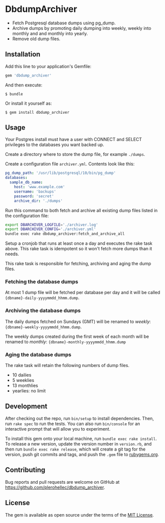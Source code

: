 # DbdumpArchiver

* Fetch Postgresql database dumps using pg_dump.
* Archive dumps by promoting daily dumping into weekly, weekly into monthly and and monthly into yearly.
* Remove old dump files.

## Installation

Add this line to your application's Gemfile:

```ruby
gem 'dbdump_archiver'
```

And then execute:

    $ bundle

Or install it yourself as:

    $ gem install dbdump_archiver

## Usage
Your Postgres install must have a user with CONNECT and SELECT privileges to the databases
you want backed up.

Create a directory where to store the dump file, for example `./dumps`.

Create a configuration file `archiver.yml`.
Contents look like this:

```yaml
pg_dump_path: '/usr/lib/postgresql/10/bin/pg_dump'
databases:
  sample_db_name:
    host: 'www.example.com'
    username: 'backups'
    password: 'secret'
    archive_dir: './dumps'
```

Run this command to both fetch and archive all existing dump files listed in the configuration file:

```sh
export DBARCHIVER_LOGFILE='./archiver.log'
export DBARCHIVER_CONFIG='./archiver.yml'
bundle exec rake dbdump_archiver:fetch_and_archive_all
```

Setup a cronjob that runs at least once a day and executes the rake task above. This rake task is idempotent
so it won't fetch more dumps than it needs.

This rake task is responsible for fetching, archiving and aging the dump files.

### Fetching the database dumps
At most 1 dump file will be fetched per database per day and it will be called `{dbname}-daily-yyyymmdd_hhmm.dump`.

### Archiving the database dumps
The daily dumps fetched on Sundays (GMT) will be renamed to *weekly*: `{dbname}-weekly-yyyymmdd_hhmm.dump`.

The weekly dumps created during the first week of each month will be renamed to *monthly*:
`{dbname}-monthly-yyyymmdd_hhmm.dump`

### Aging the database dumps
The rake task will retain the following numbers of dump files.
* 10 dailies
* 5 weeklies
* 13 monthlies
* yearlies: no limit

## Development

After checking out the repo, run `bin/setup` to install dependencies. Then, run `rake spec` to run the tests. You can also run `bin/console` for an interactive prompt that will allow you to experiment.

To install this gem onto your local machine, run `bundle exec rake install`. To release a new version, update the version number in `version.rb`, and then run `bundle exec rake release`, which will create a git tag for the version, push git commits and tags, and push the `.gem` file to [rubygems.org](https://rubygems.org).

## Contributing

Bug reports and pull requests are welcome on GitHub at https://github.com/plerohellec/dbdump_archiver.

## License

The gem is available as open source under the terms of the [MIT License](https://opensource.org/licenses/MIT).
